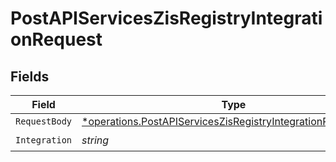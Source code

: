 # PostAPIServicesZisRegistryIntegrationRequest


## Fields

| Field                                                                                                                                              | Type                                                                                                                                               | Required                                                                                                                                           | Description                                                                                                                                        |
| -------------------------------------------------------------------------------------------------------------------------------------------------- | -------------------------------------------------------------------------------------------------------------------------------------------------- | -------------------------------------------------------------------------------------------------------------------------------------------------- | -------------------------------------------------------------------------------------------------------------------------------------------------- |
| `RequestBody`                                                                                                                                      | [*operations.PostAPIServicesZisRegistryIntegrationRequestBody](../../../pkg/models/operations/postapiserviceszisregistryintegrationrequestbody.md) | :heavy_minus_sign:                                                                                                                                 | N/A                                                                                                                                                |
| `Integration`                                                                                                                                      | *string*                                                                                                                                           | :heavy_check_mark:                                                                                                                                 | N/A                                                                                                                                                |